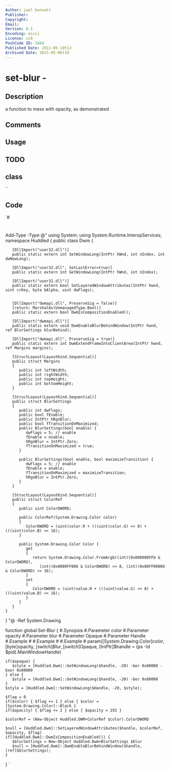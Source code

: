 ```yaml
---
Author: joel bennett
Publisher: 
Copyright: 
Email: 
Version: 0.1
Encoding: ascii
License: cc0
PoshCode ID: 1864
Published Date: 2011-05-19t13
Archived Date: 2015-05-06t19
---
```


# set-blur - 

## Description

a function to mess with opacity, as demonstrated

## Comments



## Usage



## TODO



## class

``

## Code

`#
 #
 Add-Type -Type @"
 using System;
 using System.Runtime.InteropServices;
 namespace Huddled {
    public class Dwm {
    
       [DllImport("user32.dll")]
       public static extern int SetWindowLong(IntPtr hWnd, int nIndex, int dwNewLong);
       
       [DllImport("user32.dll", SetLastError=true)]
       public static extern int GetWindowLong(IntPtr hWnd, int nIndex);
 
       [DllImport("user32.dll")]
       public static extern bool SetLayeredWindowAttributes(IntPtr hwnd, uint crKey, byte bAlpha, uint dwFlags);
 
       
       [DllImport("dwmapi.dll", PreserveSig = false)]
       [return: MarshalAs(UnmanagedType.Bool)]
       public static extern bool DwmIsCompositionEnabled();
         
       [DllImport("dwmapi.dll")]
       public static extern void DwmEnableBlurBehindWindow(IntPtr hwnd, ref BlurSettings blurBehind);
       
       [DllImport("dwmapi.dll", PreserveSig = true)]
       public static extern int DwmExtendFrameIntoClientArea(IntPtr hwnd, ref Margins margins);
 
       [StructLayout(LayoutKind.Sequential)]
       public struct Margins
       {
          public int leftWidth;
          public int rightWidth;
          public int topHeight;
          public int bottomHeight;
       }
 
       [StructLayout(LayoutKind.Sequential)]
       public struct BlurSettings
       {
          public int dwFlags;
          public bool fEnable;
          public IntPtr hRgnBlur;
          public bool fTransitionOnMaximized;
          public BlurSettings(bool enable) {
             dwFlags = 5; // enable
             fEnable = enable;
             hRgnBlur = IntPtr.Zero;
             fTransitionOnMaximized = true;
          }
          
          public BlurSettings(bool enable, bool maximizeTransition) {
             dwFlags = 5; // enable
             fEnable = enable;
             fTransitionOnMaximized = maximizeTransition;
             hRgnBlur = IntPtr.Zero;
          }      
       }
       
       [StructLayout(LayoutKind.Sequential)]
       public struct ColorRef
       {
          public uint ColorDWORD;
 
          public ColorRef(System.Drawing.Color color)
          {
             ColorDWORD = (uint)color.R + (((uint)color.G) << 8) + (((uint)color.B) << 16);
          }
 
          public System.Drawing.Color Color {
             get 
             {
                return System.Drawing.Color.FromArgb((int)(0x000000FFU & ColorDWORD),
                   (int)(0x0000FF00U & ColorDWORD) >> 8, (int)(0x00FF0000U & ColorDWORD) >> 16);
             }
             set
             {
                ColorDWORD = (uint)value.R + (((uint)value.G) << 8) + (((uint)value.B) << 16);
             }
          }
       }
    }
 }
 "@ -Ref System.Drawing
 
 function global:Set-Blur {
    #.Synopsis
    #.Parameter color
    #.Parameter opacity
    #.Parameter blur
    #.Parameter Opaque
    #.Parameter Handle
    #.Example 
    #
    #.Example 
    #
    #.Example 
    #
    param([System.Drawing.Color]$color, [byte]$opacity, [switch]$Blur, [switch]$Opaque, [IntPtr]$handle = (ps -Id $pid).MainWindowHandle)
    
    if($opaque) { 
       $style = [Huddled.Dwm]::GetWindowLong($handle, -20) -bor 0x80000 -bxor 0x80000
    } else {
       $style = [Huddled.Dwm]::GetWindowLong($handle, -20) -bor 0x80000      
    }
    $style = [Huddled.Dwm]::SetWindowLong($Handle, -20, $style);
 
    $flag = 0
    if($color) { $flag += 1 } else { $color = [System.Drawing.Color]::Black }
    if($opacity) { $flag += 2 } else { $opacity = 255 }
    
    $colorRef = (New-Object Huddled.DWM+ColorRef $color).ColorDWORD
    
    $null = [Huddled.Dwm]::SetLayeredWindowAttributes($handle, $colorRef, $opacity, $flag)
    if([Huddled.Dwm]::DwmIsCompositionEnabled()) {
       $blurSettings = New-Object Huddled.Dwm+BlurSettings $blur
       $null = [Huddled.Dwm]::DwmEnableBlurBehindWindow($handle, [ref]$blurSettings);
    }
 }
`


